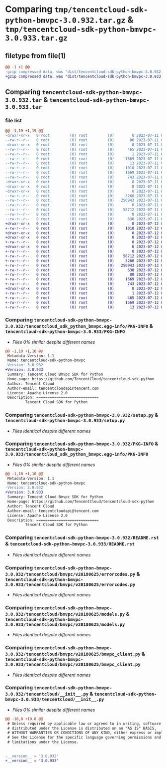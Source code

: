 # Comparing `tmp/tencentcloud-sdk-python-bmvpc-3.0.932.tar.gz` & `tmp/tencentcloud-sdk-python-bmvpc-3.0.933.tar.gz`

## filetype from file(1)

```diff
@@ -1 +1 @@
-gzip compressed data, was "dist/tencentcloud-sdk-python-bmvpc-3.0.932.tar", last modified: Tue Jul 11 00:31:49 2023, max compression
+gzip compressed data, was "dist/tencentcloud-sdk-python-bmvpc-3.0.933.tar", last modified: Wed Jul 12 00:20:33 2023, max compression
```

## Comparing `tencentcloud-sdk-python-bmvpc-3.0.932.tar` & `tencentcloud-sdk-python-bmvpc-3.0.933.tar`

### file list

```diff
@@ -1,19 +1,19 @@
-drwxr-xr-x   0 root         (0) root         (0)        0 2023-07-11 00:31:49.000000 tencentcloud-sdk-python-bmvpc-3.0.932/
--rw-r--r--   0 root         (0) root         (0)       88 2023-07-11 00:31:49.000000 tencentcloud-sdk-python-bmvpc-3.0.932/setup.cfg
-drwxr-xr-x   0 root         (0) root         (0)        0 2023-07-11 00:31:49.000000 tencentcloud-sdk-python-bmvpc-3.0.932/tencentcloud_sdk_python_bmvpc.egg-info/
--rw-r--r--   0 root         (0) root         (0)      465 2023-07-11 00:31:49.000000 tencentcloud-sdk-python-bmvpc-3.0.932/tencentcloud_sdk_python_bmvpc.egg-info/SOURCES.txt
--rw-r--r--   0 root         (0) root         (0)        1 2023-07-11 00:31:49.000000 tencentcloud-sdk-python-bmvpc-3.0.932/tencentcloud_sdk_python_bmvpc.egg-info/dependency_links.txt
--rw-r--r--   0 root         (0) root         (0)     1669 2023-07-11 00:31:49.000000 tencentcloud-sdk-python-bmvpc-3.0.932/tencentcloud_sdk_python_bmvpc.egg-info/PKG-INFO
--rw-r--r--   0 root         (0) root         (0)       13 2023-07-11 00:31:49.000000 tencentcloud-sdk-python-bmvpc-3.0.932/tencentcloud_sdk_python_bmvpc.egg-info/top_level.txt
--rw-r--r--   0 root         (0) root         (0)     1010 2023-07-11 00:31:49.000000 tencentcloud-sdk-python-bmvpc-3.0.932/setup.py
--rw-r--r--   0 root         (0) root         (0)     1669 2023-07-11 00:31:49.000000 tencentcloud-sdk-python-bmvpc-3.0.932/PKG-INFO
--rw-r--r--   0 root         (0) root         (0)      743 2023-07-11 00:31:49.000000 tencentcloud-sdk-python-bmvpc-3.0.932/README.rst
-drwxr-xr-x   0 root         (0) root         (0)        0 2023-07-11 00:31:49.000000 tencentcloud-sdk-python-bmvpc-3.0.932/tencentcloud/
-drwxr-xr-x   0 root         (0) root         (0)        0 2023-07-11 00:31:49.000000 tencentcloud-sdk-python-bmvpc-3.0.932/tencentcloud/bmvpc/
-drwxr-xr-x   0 root         (0) root         (0)        0 2023-07-11 00:31:49.000000 tencentcloud-sdk-python-bmvpc-3.0.932/tencentcloud/bmvpc/v20180625/
--rw-r--r--   0 root         (0) root         (0)     3260 2023-07-11 00:31:49.000000 tencentcloud-sdk-python-bmvpc-3.0.932/tencentcloud/bmvpc/v20180625/errorcodes.py
--rw-r--r--   0 root         (0) root         (0)   250943 2023-07-11 00:31:49.000000 tencentcloud-sdk-python-bmvpc-3.0.932/tencentcloud/bmvpc/v20180625/models.py
--rw-r--r--   0 root         (0) root         (0)        0 2023-07-11 00:31:49.000000 tencentcloud-sdk-python-bmvpc-3.0.932/tencentcloud/bmvpc/v20180625/__init__.py
--rw-r--r--   0 root         (0) root         (0)    58712 2023-07-11 00:31:49.000000 tencentcloud-sdk-python-bmvpc-3.0.932/tencentcloud/bmvpc/v20180625/bmvpc_client.py
--rw-r--r--   0 root         (0) root         (0)        0 2023-07-11 00:31:49.000000 tencentcloud-sdk-python-bmvpc-3.0.932/tencentcloud/bmvpc/__init__.py
--rw-r--r--   0 root         (0) root         (0)      630 2023-07-11 00:31:49.000000 tencentcloud-sdk-python-bmvpc-3.0.932/tencentcloud/__init__.py
+drwxr-xr-x   0 root         (0) root         (0)        0 2023-07-12 00:20:33.000000 tencentcloud-sdk-python-bmvpc-3.0.933/
+-rw-r--r--   0 root         (0) root         (0)     1010 2023-07-12 00:20:33.000000 tencentcloud-sdk-python-bmvpc-3.0.933/setup.py
+drwxr-xr-x   0 root         (0) root         (0)        0 2023-07-12 00:20:33.000000 tencentcloud-sdk-python-bmvpc-3.0.933/tencentcloud/
+drwxr-xr-x   0 root         (0) root         (0)        0 2023-07-12 00:20:33.000000 tencentcloud-sdk-python-bmvpc-3.0.933/tencentcloud/bmvpc/
+-rw-r--r--   0 root         (0) root         (0)        0 2023-07-12 00:20:33.000000 tencentcloud-sdk-python-bmvpc-3.0.933/tencentcloud/bmvpc/__init__.py
+drwxr-xr-x   0 root         (0) root         (0)        0 2023-07-12 00:20:33.000000 tencentcloud-sdk-python-bmvpc-3.0.933/tencentcloud/bmvpc/v20180625/
+-rw-r--r--   0 root         (0) root         (0)        0 2023-07-12 00:20:33.000000 tencentcloud-sdk-python-bmvpc-3.0.933/tencentcloud/bmvpc/v20180625/__init__.py
+-rw-r--r--   0 root         (0) root         (0)    58712 2023-07-12 00:20:33.000000 tencentcloud-sdk-python-bmvpc-3.0.933/tencentcloud/bmvpc/v20180625/bmvpc_client.py
+-rw-r--r--   0 root         (0) root         (0)     3260 2023-07-12 00:20:33.000000 tencentcloud-sdk-python-bmvpc-3.0.933/tencentcloud/bmvpc/v20180625/errorcodes.py
+-rw-r--r--   0 root         (0) root         (0)   250943 2023-07-12 00:20:33.000000 tencentcloud-sdk-python-bmvpc-3.0.933/tencentcloud/bmvpc/v20180625/models.py
+-rw-r--r--   0 root         (0) root         (0)      630 2023-07-12 00:20:33.000000 tencentcloud-sdk-python-bmvpc-3.0.933/tencentcloud/__init__.py
+-rw-r--r--   0 root         (0) root         (0)       88 2023-07-12 00:20:33.000000 tencentcloud-sdk-python-bmvpc-3.0.933/setup.cfg
+-rw-r--r--   0 root         (0) root         (0)     1669 2023-07-12 00:20:33.000000 tencentcloud-sdk-python-bmvpc-3.0.933/PKG-INFO
+-rw-r--r--   0 root         (0) root         (0)      743 2023-07-12 00:20:33.000000 tencentcloud-sdk-python-bmvpc-3.0.933/README.rst
+drwxr-xr-x   0 root         (0) root         (0)        0 2023-07-12 00:20:33.000000 tencentcloud-sdk-python-bmvpc-3.0.933/tencentcloud_sdk_python_bmvpc.egg-info/
+-rw-r--r--   0 root         (0) root         (0)        1 2023-07-12 00:20:33.000000 tencentcloud-sdk-python-bmvpc-3.0.933/tencentcloud_sdk_python_bmvpc.egg-info/dependency_links.txt
+-rw-r--r--   0 root         (0) root         (0)      465 2023-07-12 00:20:33.000000 tencentcloud-sdk-python-bmvpc-3.0.933/tencentcloud_sdk_python_bmvpc.egg-info/SOURCES.txt
+-rw-r--r--   0 root         (0) root         (0)     1669 2023-07-12 00:20:33.000000 tencentcloud-sdk-python-bmvpc-3.0.933/tencentcloud_sdk_python_bmvpc.egg-info/PKG-INFO
+-rw-r--r--   0 root         (0) root         (0)       13 2023-07-12 00:20:33.000000 tencentcloud-sdk-python-bmvpc-3.0.933/tencentcloud_sdk_python_bmvpc.egg-info/top_level.txt
```

### Comparing `tencentcloud-sdk-python-bmvpc-3.0.932/tencentcloud_sdk_python_bmvpc.egg-info/PKG-INFO` & `tencentcloud-sdk-python-bmvpc-3.0.933/PKG-INFO`

 * *Files 0% similar despite different names*

```diff
@@ -1,10 +1,10 @@
 Metadata-Version: 1.1
 Name: tencentcloud-sdk-python-bmvpc
-Version: 3.0.932
+Version: 3.0.933
 Summary: Tencent Cloud Bmvpc SDK for Python
 Home-page: https://github.com/TencentCloud/tencentcloud-sdk-python
 Author: Tencent Cloud
 Author-email: tencentcloudapi@tencent.com
 License: Apache License 2.0
 Description: ============================
         Tencent Cloud SDK for Python
```

### Comparing `tencentcloud-sdk-python-bmvpc-3.0.932/setup.py` & `tencentcloud-sdk-python-bmvpc-3.0.933/setup.py`

 * *Files identical despite different names*

### Comparing `tencentcloud-sdk-python-bmvpc-3.0.932/PKG-INFO` & `tencentcloud-sdk-python-bmvpc-3.0.933/tencentcloud_sdk_python_bmvpc.egg-info/PKG-INFO`

 * *Files 0% similar despite different names*

```diff
@@ -1,10 +1,10 @@
 Metadata-Version: 1.1
 Name: tencentcloud-sdk-python-bmvpc
-Version: 3.0.932
+Version: 3.0.933
 Summary: Tencent Cloud Bmvpc SDK for Python
 Home-page: https://github.com/TencentCloud/tencentcloud-sdk-python
 Author: Tencent Cloud
 Author-email: tencentcloudapi@tencent.com
 License: Apache License 2.0
 Description: ============================
         Tencent Cloud SDK for Python
```

### Comparing `tencentcloud-sdk-python-bmvpc-3.0.932/README.rst` & `tencentcloud-sdk-python-bmvpc-3.0.933/README.rst`

 * *Files identical despite different names*

### Comparing `tencentcloud-sdk-python-bmvpc-3.0.932/tencentcloud/bmvpc/v20180625/errorcodes.py` & `tencentcloud-sdk-python-bmvpc-3.0.933/tencentcloud/bmvpc/v20180625/errorcodes.py`

 * *Files identical despite different names*

### Comparing `tencentcloud-sdk-python-bmvpc-3.0.932/tencentcloud/bmvpc/v20180625/models.py` & `tencentcloud-sdk-python-bmvpc-3.0.933/tencentcloud/bmvpc/v20180625/models.py`

 * *Files identical despite different names*

### Comparing `tencentcloud-sdk-python-bmvpc-3.0.932/tencentcloud/bmvpc/v20180625/bmvpc_client.py` & `tencentcloud-sdk-python-bmvpc-3.0.933/tencentcloud/bmvpc/v20180625/bmvpc_client.py`

 * *Files identical despite different names*

### Comparing `tencentcloud-sdk-python-bmvpc-3.0.932/tencentcloud/__init__.py` & `tencentcloud-sdk-python-bmvpc-3.0.933/tencentcloud/__init__.py`

 * *Files 0% similar despite different names*

```diff
@@ -10,8 +10,8 @@
 # Unless required by applicable law or agreed to in writing, software
 # distributed under the License is distributed on an "AS IS" BASIS,
 # WITHOUT WARRANTIES OR CONDITIONS OF ANY KIND, either express or implied.
 # See the License for the specific language governing permissions and
 # limitations under the License.
 
 
-__version__ = '3.0.932'
+__version__ = '3.0.933'
```

